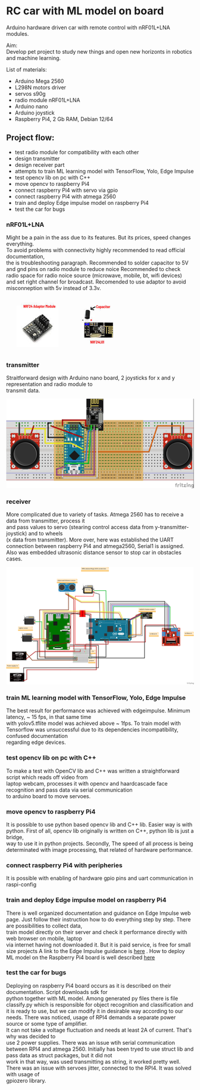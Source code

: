 # RC car with ML model on board

Arduino hardware driven car with remote control with nRF01L+LNA modules.



Aim:  
Develop pet project to study new things and open new horizonts 
in robotics and machine learning.

List of materials:
 - Arduino Mega 2560
 - L298N motors driver
 - servos s90g
 - radio module nRF01L+LNA
 - Arduino nano
 - Arduino joystick
 - Raspberry Pi4, 2 Gb RAM, Debian 12/64

## Project flow:
- test radio module for compatibility with each other
- design transmitter
- design receiver part
- attempts to train ML learning model with TensorFlow, Yolo, Edge Impulse
- test opencv lib on pc with C++
- move opencv to raspberry Pi4
- connect raspberry Pi4 with servo via gpio 
- connect raspberry Pi4 with atmega 2560
- train and deploy Edge impulse model on raspberry Pi4
- test the car for bugs

### nRF01L+LNA

Might be a pain in the ass due to its features. But its prices, speed changes everything.  
To avoid problems with connectivity highly recommended to read official documentation,  
the is troubleshooting paragraph.
Recommended to solder capacitor to 5V and gnd pins on radio module to reduce noice
Recommended to check radio space for radio noice source (microwave, mobile, bt, wifi devices)  
and set right channel for broadcast.
Recomended to use adaptor to avoid misconneption with 5v instead of 3.3v.

![nrf2401l](nRF01L_pics/nrf2401l.jpg)  

### transmitter

Straitforward design with Arduino nano board, 2 joysticks for x and y representation and radio module to  
transmit data.

![vehicle_transmitter](/transmitter_pics/vehicle_transmitter.jpg)  

### receiver

More complicated due to variety of tasks. Atmega 2560 has to receive a data from transmitter, process it  
and pass values to servo (stearing control access data from y-transmitter-joystick) and to wheels  
(x data from transmitter).
More over, here was established the UART connection between raspberry Pi4 and atmega2560, Serial1 is assigned. 
Also was embedded ultrasonic distance sensor to stop car in obstacles cases.

![rpi4_atmega_on_wheels](reciever_pics/rpi4_atmega_on_wheels.png)

### train ML learning model with TensorFlow, Yolo, Edge Impulse

The best result for performance was achieved with edgeimpulse. Minimum latency, ~ 15 fps, in that same time  
with yolov5.tflite model was achieved above ~ 1fps.
To train model with Tensorflow was unsuccessful due to its dependencies incompatibility, confused documentation  
regarding edge devices.

### test opencv lib on pc with C++
To make a test with OpenCV lib and C++ was written a straightforward script which reads off video from  
laptop webcam, processes it with opencv and haardcascade face recognition and pass data via serial communication  
to arduino board to move servoes. 

### move opencv to raspberry Pi4

It is possible to use python based opencv lib and C++ lib. 
Easier way is with python. First of all, opencv lib originally is written on C++, python lib is just a bridge,  
way to use it in python projects. Secondly, The speed of all process is being determinated with image processing,
that related of hardware performance.

### connect raspberry Pi4 with peripheries
It is possible with enabling of hardware gpio pins and uart communication in raspi-config

### train and deploy Edge impulse model on raspberry Pi4
There is well organized documentation and guidance on Edge Impulse web page. 
Just follow their instruction how to do everything step by step. There are possibilities to collect data,  
train model directly on their server and check it performance directly with web browser on mobile, laptop  
via internet having not downloaded it.
But it is paid service, is free for small size projects
A link to the Edge Impulse guidance is [here](https://docs.edgeimpulse.com/docs/tutorials/end-to-end-tutorials/computer-vision/object-detection/detect-objects-using-fomo)
.
How to deploy ML model on the Raspberry Pi4 board is well described [here](https://docs.edgeimpulse.com/docs/edge-ai-hardware/cpu/raspberry-pi-4)

### test the car for bugs
Deploying on raspberry Pi4 board occurs as it is described on their documentation. Script downloads sdk for  
python together with ML model.
Among generated py files there is file classify.py which is responsible for object recognition and classification
and it is ready to use, but we can modify it in desirable way according to our needs. 
There was noticed, usage of RPI4 demands a separate power source or some type of amplifier.  
It can not take a voltage fluctuation and needs at least 2A of current. That's why was decided to  
use 2 power supplies.
There was an issue wtih serial communication between RPI4 and atmega 2560. 
Initially has been tryed to use struct lib and pass data as struct packages, but it did not  
work in that way, was used transmitting as string, it worked pretty well.
There was an issue with servoes jitter, connected to the RPI4. It was solved with usage of  
gpiozero library.






